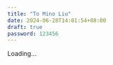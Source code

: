 ```yaml
---
title: "To Mino Liu"
date: 2024-06-28T14:01:54+08:00
draft: true
password: 123456
---
```

Loading... 
<!--more-->

